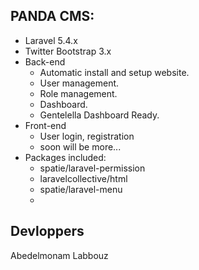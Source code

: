 ## PANDA CMS:
* Laravel 5.4.x
* Twitter Bootstrap 3.x
* Back-end
	* Automatic install and setup website.
	* User management.
	* Role management.
	* Dashboard.
	* Gentelella Dashboard Ready.
* Front-end
	* User login, registration
	* soon will be more...
* Packages included:
	* spatie/laravel-permission
	* laravelcollective/html
	* spatie/laravel-menu
	* 

## Devloppers
Abedelmonam Labbouz
